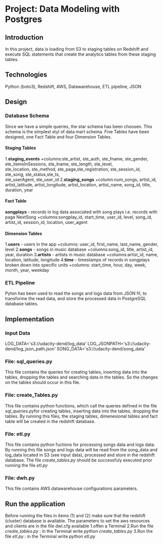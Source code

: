 # Project: Data Modeling with Postgres
## Introduction
In this project, data is loading from S3 to staging tables on Redshift and execute SQL statements that create the analytics tables from these staging tables.

## Technologies
Python (boto3), Redshift, AWS, Datawarehouse, ETL pipeline, JSON

## Design
### Database Schema
Since we have a simple queries, the star schema has been choosen. This schema is the simplest styl of data mart schema.
Five Tables have been designed, one Fact Table and four Dimension Tables.

#### Staging Tables
1.**staging_events**
+columns:ste_artist, ste_auth, ste_fname, ste_gender, ste_itemsInSessions, ste_lname, ste_length, ste_level,    
         ste_location, ste_method, ste_page,ste_registration, ste_session_id, ste_song, ste_status,ste_ts,  
         ste_userAgent, ste_user_id
2.**staging_songs**
+column:num_songs, artist_id, artist_latitude, artist_longitude, artist_location, artist_name, song_id, title,
        duration, year
#### Fact Table
**songplays** - records in log data associated with song plays i.e. records with page NextSong
+columns:songplay_id, start_time, user_id, level, song_id, artist_id, session_id, location, user_agent

#### Dimension Tables
1.**users** - users in the app
+columns: user_id, first_name, last_name, gender, level
2.**songs** - songs in music database
+columns:song_id, title, artist_id, year, duration
3.**artists** - artists in music database
+columns:artist_id, name, location, latitude, longitude
4.**time** - timestamps of records in songplays broken down into specific units
+columns: start_time, hour, day, week, month, year, weekday

### ETL Pipeline
Pyton has been used to read the songs and logs data from JSON fil, to transforme the read data, and store the processed data in PostgreSQL database tables.

## Implementation

### Input Data
LOG_DATA='s3://udacity-dend/log_data'
LOG_JSONPATH='s3://udacity-dend/log_json_path.json'
SONG_DATA='s3://udacity-dend/song_data'

### File: sql_queries.py
This file contains the queries for creating tables, inserting data into the tables, dropping the tables and searching data in the tables. So the changes on the tables should occur in this file.

### File: create_Tables.py
This file contains python functions, which call the queries defined in the file *sql_queries.py*for creating tables, inserting data into the tables, dropping the tables. By running this files, the staging tables, dimenesional tables and fact table will be created in the redshift database. 

### File: etl.py
This file contains python fuctions for processing songs data and logs data. By running this file songs and logs data will be read from the song_data and log_data located in S3 (see input data), processed and store in the redshift database. The file *create_tables.py* should be successfuly executed prior running the file *etl.py* 

### File: dwh.py
This file contains AWS datawarehouse configurations parameters.

## Run the application
Before running the files in items (1) and (2) make sure that the redshift (cluster) database is available.
The parameters to set the aws resources and clients are in the file dwl.cfg available
1.offen a Terminal
2.Run the file *create_tables.py* : in the Terminal write *python create_tables.py*
3.Run the file *etl.py* : in the Terminal write *python etl.py*
